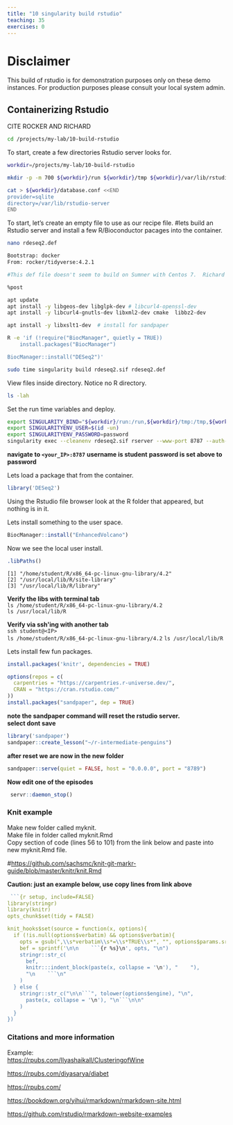 ```yaml
---
title: "10 singularity build rstudio"
teaching: 35
exercises: 0
---
```


# Disclaimer 

This build of rstudio is for demonstration purposes only on these demo instances. For production purposes please consult your local system admin. 

## Containerizing Rstudio

CITE ROCKER AND RICHARD

```bash
cd /projects/my-lab/10-build-rstudio
```


To start, create a few directories Rstudio server looks for. 

```bash
workdir=/projects/my-lab/10-build-rstudio

mkdir -p -m 700 ${workdir}/run ${workdir}/tmp ${workdir}/var/lib/rstudio-server

cat > ${workdir}/database.conf <<END
provider=sqlite
directory=/var/lib/rstudio-server
END
```
To start, let’s create an empty file to use as our recipe file. 
#lets build an Rstudio server and install a few R/Bioconductor pacages into the container. 

```bash
nano rdeseq2.def
```

```bash
Bootstrap: docker
From: rocker/tidyverse:4.2.1

#This def file doesn't seem to build on Sumner with Centos 7.  Richard suggests building on an Ubuntu system but we will stick with Centos 7.

%post

apt update
apt install -y libgeos-dev libglpk-dev # libcurl4-openssl-dev
apt install -y libcurl4-gnutls-dev libxml2-dev cmake  libbz2-dev

apt install -y libxslt1-dev  # install for sandpaper

R -e 'if (!require("BiocManager", quietly = TRUE))
    install.packages("BiocManager")

BiocManager::install("DESeq2")'
```

```bash
sudo time singularity build rdeseq2.sif rdeseq2.def
```

View files inside directory. Notice no R directory.

```bash
ls -lah 
```

Set the run time variables and deploy.

```bash
export SINGULARITY_BIND="${workdir}/run:/run,${workdir}/tmp:/tmp,${workdir}/database.conf:/etc/rstudio/database.conf,${workdir}/var/lib/rstudio-server:/var/lib/rstudio-server"
export SINGULARITYENV_USER=$(id -un)
export SINGULARITYENV_PASSWORD=password
singularity exec --cleanenv rdeseq2.sif rserver --www-port 8787 --auth-none=0 --auth-pam-helper-path=pam-helper --auth-stay-signed-in-days=30 --auth-timeout-minutes=0 --server-user  "student"
```  

**navigate to ```<your_IP>:8787```**
**username is student**
**password is set above to password**


Lets load a package that from the container.

```R
library('DESeq2')
```

Using the Rstudio file browser look at the R folder that appeared, but nothing is in it.

Lets install something to the user space.

```R
BiocManager::install("EnhancedVolcano")
```

Now we see the local user install. 
```R
.libPaths()
```

```output
[1] "/home/student/R/x86_64-pc-linux-gnu-library/4.2"
[2] "/usr/local/lib/R/site-library"                  
[3] "/usr/local/lib/R/library"    
```



**Verify the libs with terminal tab**  
```ls /home/student/R/x86_64-pc-linux-gnu-library/4.2```  
```ls /usr/local/lib/R```  

**Verify via ssh'ing with another tab**  
```ssh student@<IP>```  
```ls /home/student/R/x86_64-pc-linux-gnu-library/4.2```
```ls /usr/local/lib/R```  

Lets install few fun packages.
```R
install.packages('knitr', dependencies = TRUE)
```

```R
options(repos = c(
  carpentries = "https://carpentries.r-universe.dev/", 
  CRAN = "https://cran.rstudio.com/"
))
install.packages("sandpaper", dep = TRUE)
```

**note the sandpaper command will reset the rstudio server.**  
**select dont save**  
```R
library('sandpaper')
sandpaper::create_lesson("~/r-intermediate-penguins")
```

**after reset we are now in the new folder**

```R
sandpaper::serve(quiet = FALSE, host = "0.0.0.0", port = "8789")
```

**Now edit one of the episodes**

```R
 servr::daemon_stop()
 ```

### Knit example

Make new folder called myknit.  
Make file in folder called myknit.Rmd  
Copy section of code (lines 56 to 101) from the link below and paste into new myknit.Rmd file. 

 #https://github.com/sachsmc/knit-git-markr-guide/blob/master/knitr/knit.Rmd

**Caution: just an example below, use copy lines from link above**

```R
 ```{r setup, include=FALSE}
library(stringr)
library(knitr)
opts_chunk$set(tidy = FALSE)

knit_hooks$set(source = function(x, options){
  if (!is.null(options$verbatim) && options$verbatim){
    opts = gsub(",\\s*verbatim\\s*=\\s*TRUE\\s*", "", options$params.src)
    bef = sprintf('\n\n    ```{r %s}\n', opts, "\n")
    stringr::str_c(
      bef, 
      knitr:::indent_block(paste(x, collapse = '\n'), "    "), 
      "\n    ```\n"
    )
  } else {
    stringr::str_c("\n\n```", tolower(options$engine), "\n", 
      paste(x, collapse = '\n'), "\n```\n\n"
    )
  }
})
```

### Citations and more information

Example:  
https://rpubs.com/Ilyashaikall/ClusteringofWine

https://rpubs.com/diyasarya/diabet

https://rpubs.com/

https://bookdown.org/yihui/rmarkdown/rmarkdown-site.html

https://github.com/rstudio/rmarkdown-website-examples
